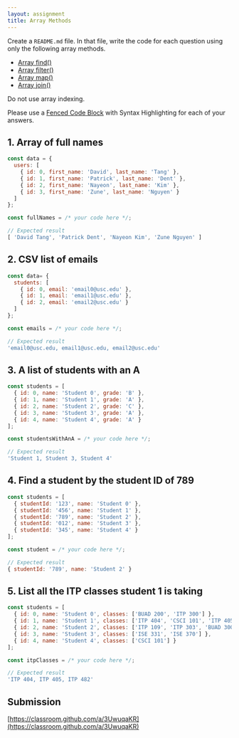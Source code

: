 ```yaml
---
layout: assignment
title: Array Methods
---
```


Create a `README.md` file. In that file, write the code for each question using only the following array methods.

- [Array find()](https://www.w3schools.com/JSREF/jsref_find.asp)
- [Array filter()](https://www.w3schools.com/JSREF/jsref_filter.asp)
- [Array map()](https://www.w3schools.com/JSREF/jsref_map.asp)
- [Array join()](https://www.w3schools.com/jsref/jsref_join.asp)

Do not use array indexing.

Please use a [Fenced Code Block](https://www.markdownguide.org/extended-syntax/#fenced-code-blocks) with Syntax Highlighting for each of your answers.

## 1. Array of full names

```js
const data = {
  users: [
    { id: 0, first_name: 'David', last_name: 'Tang' },
    { id: 1, first_name: 'Patrick', last_name: 'Dent' },
    { id: 2, first_name: 'Nayeon', last_name: 'Kim' },
    { id: 3, first_name: 'Zune', last_name: 'Nguyen' }
  ]
};
```

```js
const fullNames = /* your code here */;

// Expected result
[ 'David Tang', 'Patrick Dent', 'Nayeon Kim', 'Zune Nguyen' ]
```

## 2. CSV list of emails

```js
const data= {
  students: [
    { id: 0, email: 'email0@usc.edu' },
    { id: 1, email: 'email1@usc.edu' },
    { id: 2, email: 'email2@usc.edu' }
  ]
};

const emails = /* your code here */;

// Expected result
'email0@usc.edu, email1@usc.edu, email2@usc.edu'
```

## 3. A list of students with an A

```js
const students = [
  { id: 0, name: 'Student 0', grade: 'B' },
  { id: 1, name: 'Student 1', grade: 'A' },
  { id: 2, name: 'Student 2', grade: 'C' },
  { id: 3, name: 'Student 3', grade: 'A' },
  { id: 4, name: 'Student 4', grade: 'A' }
];

const studentsWithAnA = /* your code here */;

// Expected result
'Student 1, Student 3, Student 4'
```

## 4. Find a student by the student ID of 789

```js
const students = [
  { studentId: '123', name: 'Student 0' },
  { studentId: '456', name: 'Student 1' },
  { studentId: '789', name: 'Student 2' },
  { studentId: '012', name: 'Student 3' },
  { studentId: '345', name: 'Student 4' }
];

const student = /* your code here */;

// Expected result
{ studentId: '789', name: 'Student 2' }
```

## 5. List all the ITP classes student 1 is taking

```js
const students = [
  { id: 0, name: 'Student 0', classes: ['BUAD 200', 'ITP 300'] },
  { id: 1, name: 'Student 1', classes: ['ITP 404', 'CSCI 101', 'ITP 405', 'ACCT 300', 'ITP 482'] },
  { id: 2, name: 'Student 2', classes: ['ITP 109', 'ITP 303', 'BUAD 300'] },
  { id: 3, name: 'Student 3', classes: ['ISE 331', 'ISE 370'] },
  { id: 4, name: 'Student 4', classes: ['CSCI 101'] }
];

const itpClasses = /* your code here */;

// Expected result
'ITP 404, ITP 405, ITP 482'
```

## Submission

[https://classroom.github.com/a/3UwuqaKR](https://classroom.github.com/a/3UwuqaKR)
